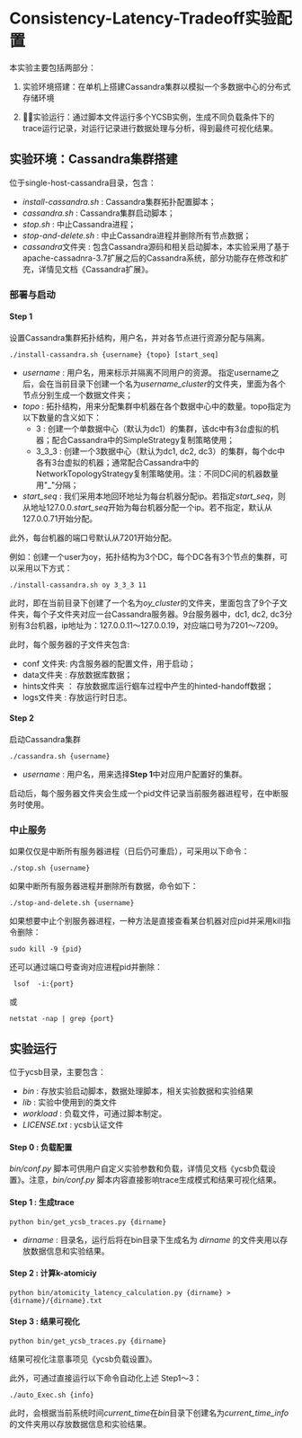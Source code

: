 # Consistency-Latency-Tradeoff实验配置
本实验主要包括两部分：

1. 实验环境搭建：在单机上搭建Cassandra集群以模拟一个多数据中心的分布式存储环境

2. 􏳦􏲒实验运行：通过脚本文件运行多个YCSB实例，生成不同负载条件下的trace运行记录，对运行记录进行数据处理与分析，得到最终可视化结果。


## 实验环境：Cassandra集群搭建

位于single-host-cassandra目录，包含：

- *install-cassandra.sh* : Cassandra集群拓扑配置脚本；
- *cassandra.sh* : Cassandra集群启动脚本；
- *stop.sh* : 中止Cassandra进程；
- *stop-and-delete.sh* : 中止Cassandra进程并删除所有节点数据；
- *cassandra*文件夹 :  包含Cassandra源码和相关启动脚本，本实验采用了基于apache-cassadnra-3.7扩展之后的Cassandra系统，部分功能存在修改和扩充，详情见文档《Cassandra扩展》。



### 部署与启动

#### Step 1

设置Cassandra集群拓扑结构，用户名，并对各节点进行资源分配与隔离。

`./install-cassandra.sh {username} {topo} [start_seq]`

* *username* : 用户名，用来标示并隔离不同用户的资源。 指定username之后，会在当前目录下创建一个名为*username_cluster*的文件夹，里面为各个节点分别生成一个数据文件夹；
* *topo* : 拓扑结构，用来分配集群中机器在各个数据中心中的数量。topo指定为以下数量的含义如下：
  * 3 : 创建一个单数据中心（默认为dc1）的集群，该dc中有3台虚拟的机器；配合Cassandra中的SimpleStrategy复制策略使用；
  * 3_3_3 :  创建一个3数据中心（默认为dc1, dc2, dc3）的集群，每个dc中各有3台虚拟的机器；通常配合Cassandra中的NetworkTopologyStrategy复制策略使用。注：不同DC间的机器数量用"_"分隔；
* *start_seq* : 我们采用本地回环地址为每台机器分配ip。若指定*start_seq*，则从地址127.0.0.*start_seq*开始为每台机器分配一个ip。若不指定，默认从127.0.0.71开始分配。

此外，每台机器的端口号默认从7201开始分配。



例如：创建一个user为oy，拓扑结构为3个DC，每个DC各有3个节点的集群，可以采用以下方式：

`./install-cassandra.sh oy 3_3_3 11` 

此时，即在当前目录下创建了一个名为*oy_cluster*的文件夹，里面包含了9个子文件夹，每个子文件夹对应一台Cassandra服务器。9台服务器中，dc1, dc2, dc3分别有3台机器，ip地址为：127.0.0.11～127.0.0.19，对应端口号为7201～7209。

此时，每个服务器的子文件夹包含:

* conf 文件夹: 内含服务器的配置文件，用于启动；
* data文件夹 : 存放数据库数据；
* hints文件夹 ： 存放数据库运行蝈车过程中产生的hinted-handoff数据；
* logs文件夹 : 存放运行时日志。



#### Step 2

启动Cassandra集群

`./cassandra.sh {username}`

* *username* : 用户名，用来选择**Step 1**中对应用户配置好的集群。



启动后，每个服务器文件夹会生成一个pid文件记录当前服务器进程号，在中断服务时使用。



### 中止服务

如果仅仅是中断所有服务器进程（日后仍可重启），可采用以下命令：

`./stop.sh {username}`

如果中断所有服务器进程并删除所有数据，命令如下：

`./stop-and-delete.sh {username}`

如果想要中止个别服务器进程，一种方法是直接查看某台机器对应pid并采用kill指令删除：

`sudo kill -9 {pid}`

还可以通过端口号查询对应进程pid并删除：

` lsof  -i:{port}`

或 

`netstat -nap | grep {port}`



## 实验运行

位于ycsb目录，主要包含：

- *bin* : 存放实验启动脚本，数据处理脚本，相关实验数据和实验结果
- *lib* : 实验中使用到的类文件
- *workload* :  负载文件，可通过脚本制定。
- *LICENSE.txt* : ycsb认证文件

#### Step 0 : 负载配置

*bin/conf.py* 脚本可供用户自定义实验参数和负载，详情见文档《ycsb负载设置》。注意，*bin/conf.py* 脚本内容直接影响trace生成模式和结果可视化结果。

#### Step 1 : 生成trace

`python bin/get_ycsb_traces.py {dirname}`

*  *dirname* : 目录名，运行后将在bin目录下生成名为 *dirname* 的文件夹用以存放数据信息和实验结果。

#### Step 2 : 计算k-atomiciy

`python bin/atomicity_latency_calculation.py {dirname} > {dirname}/{dirname}.txt ` 

#### Step 3 : 结果可视化

`python bin/get_ycsb_traces.py {dirname}`

结果可视化注意事项见《ycsb负载设置》。



此外，可通过直接运行以下命令自动化上述 Step1～3：

`./auto_Exec.sh {info}`

此时，会根据当前系统时间*current_time*在*bin*目录下创建名为*current_time_info*的文件夹用以存放数据信息和实验结果。

